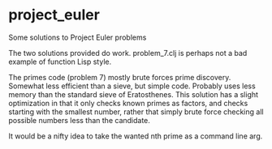 # project_euler
Some solutions to Project Euler problems

The two solutions provided do work. problem_7.clj is perhaps not a bad example of function Lisp style.

The primes code (problem 7) mostly brute forces prime discovery. Somewhat less efficient than a sieve, but
simple code. Probably uses less memory than the standard sieve of Eratosthenes. This solution has a slight
optimization in that it only checks known primes as factors, and checks starting with the smallest number,
rather that simply brute force checking all possible numbers less than the candidate.

It would be a nifty idea to take the wanted nth prime as a command line arg.





